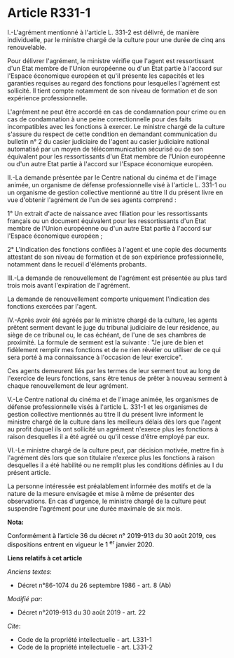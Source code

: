 # Article R331-1

I.-L'agrément mentionné à l'article L. 331-2 est délivré, de manière individuelle, par le ministre chargé de la culture pour
une durée de cinq ans renouvelable.

Pour délivrer l'agrément, le ministre vérifie que l'agent est ressortissant d'un Etat membre de l'Union européenne ou d'un
Etat partie à l'accord sur l'Espace économique européen et qu'il présente les capacités et les garanties requises au regard
des fonctions pour lesquelles l'agrément est sollicité. Il tient compte notamment de son niveau de formation et de son
expérience professionnelle.

L'agrément ne peut être accordé en cas de condamnation pour crime ou en cas de condamnation à une peine correctionnelle pour
des faits incompatibles avec les fonctions à exercer. Le ministre chargé de la culture s'assure du respect de cette condition
en demandant communication du bulletin n° 2 du casier judiciaire de l'agent au casier judiciaire national automatisé par un
moyen de télécommunication sécurisé ou de son équivalent pour les ressortissants d'un Etat membre de l'Union européenne ou
d'un autre Etat partie à l'accord sur l'Espace économique européen.

II.-La demande présentée par le Centre national du cinéma et de l'image animée, un organisme de défense professionnelle visé
à l'article L. 331-1 ou un organisme de gestion collective mentionné au titre II du présent livre en vue d'obtenir l'agrément
de l'un de ses agents comprend :

1° Un extrait d'acte de naissance avec filiation pour les ressortissants français ou un document équivalent pour les
ressortissants d'un Etat membre de l'Union européenne ou d'un autre Etat partie à l'accord sur l'Espace économique européen ;

2° L'indication des fonctions confiées à l'agent et une copie des documents attestant de son niveau de formation et de son
expérience professionnelle, notamment dans le recueil d'éléments probants.

III.-La demande de renouvellement de l'agrément est présentée au plus tard trois mois avant l'expiration de l'agrément.

La demande de renouvellement comporte uniquement l'indication des fonctions exercées par l'agent.

IV.-Après avoir été agréés par le ministre chargé de la culture, les agents prêtent serment devant le juge du tribunal
judiciaire de leur résidence, au siège de ce tribunal ou, le cas échéant, de l'une de ses chambres de proximité. La formule
de serment est la suivante : "Je jure de bien et fidèlement remplir mes fonctions et de ne rien révéler ou utiliser de ce qui
sera porté à ma connaissance à l'occasion de leur exercice".

Ces agents demeurent liés par les termes de leur serment tout au long de l'exercice de leurs fonctions, sans être tenus de
prêter à nouveau serment à chaque renouvellement de leur agrément.

V.-Le Centre national du cinéma et de l'image animée, les organismes de défense professionnelle visés à l'article L. 331-1 et
les organismes de gestion collective mentionnés au titre II du présent livre informent le ministre chargé de la culture dans
les meilleurs délais dès lors que l'agent au profit duquel ils ont sollicité un agrément n'exerce plus les fonctions à raison
desquelles il a été agréé ou qu'il cesse d'être employé par eux.

VI.-Le ministre chargé de la culture peut, par décision motivée, mettre fin à l'agrément dès lors que son titulaire n'exerce
plus les fonctions à raison desquelles il a été habilité ou ne remplit plus les conditions définies au I du présent article.

La personne intéressée est préalablement informée des motifs et de la nature de la mesure envisagée et mise à même de
présenter des observations. En cas d'urgence, le ministre chargé de la culture peut suspendre l'agrément pour une durée
maximale de six mois.

**Nota:**

<font color="black">Conformément à l’article 36 du décret n° 2019-913 du 30 août 2019, ces dispositions entrent en vigueur le
1
    <sup>er</sup> janvier 2020.</font>

**Liens relatifs à cet article**

_Anciens textes_:

  - Décret n°86-1074 du 26 septembre 1986 - art. 8 (Ab)

_Modifié par_:

  - Décret n°2019-913 du 30 août 2019 - art. 22

_Cite_:

  - Code de la propriété intellectuelle - art. L331-1
  - Code de la propriété intellectuelle - art. L331-2
